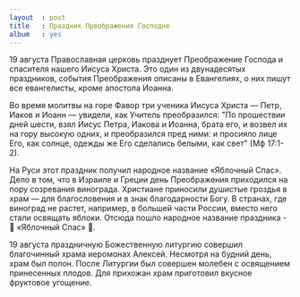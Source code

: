 ```yaml
---
layout  : post
title   : Праздник Преображения Господне
album   : yes
---
```

19 августа Православная церковь празднует Преображение Господа и спасителя нашего Иисуса Христа. Это один из двунадесятых праздников, события Преображения описаны в Евангелиях, о них пишут все евангелисты, кроме апостола Иоанна. 

Во время молитвы на горе Фавор три ученика Иисуса Христа — Петр, Иаков и Иоанн — увидели, как Учитель преобразился: "По прошествии дней шести, взял Иисус Петра, Иакова и Иоанна, брата его, и возвел их на гору высокую одних, и преобразился пред ними: и просияло лице Его, как солнце, одежды же Его сделались белыми, как свет" (Мф 17:1-2). 

На Руси этот праздник получил народное название «Яблочный Спас». Дело в том, что в Израиле и Греции день Преображения приходился на пору созревания винограда. Христиане приносили душистые гроздья в храм — для благословения и в знак благодарности Богу. В странах, где виноград не растет, например, в большей части России, вместо него стали освящать яблоки. Отсюда пошло народное название праздника - 🍇 «Яблочный Спас» 🍈.

19 августа праздничную Божественную литургию совершил благочинный храма иеромонах Алексей. Несмотря на будний день, храм был полон. После Литургии был совершен молебен с освящением принесенных плодов. Для прихожан храм приготовил вкусное фруктовое угощение.
